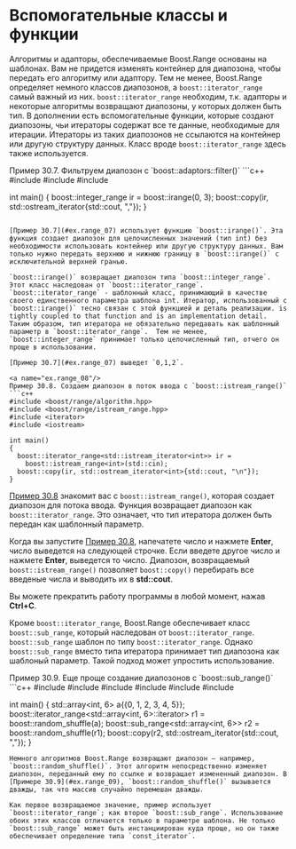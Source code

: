 # Вспомогательные классы и функции

Алгоритмы и адапторы, обеспечиваемые Boost.Range основаны на шаблонах. Вам не придется изменять контейнер для диапозона, чтобы передать его алгоритму или адаптору. Тем не менее, Boost.Range определяет немного классов диапозонов, а `boost::iterator_range` самый важный из них. `boost::iterator_range` необходим, т.к. адапторы и некоторые алгоритмы возвращают диапозоны, у которых должен быть тип. В дополнении есть вспомогательные функции, которые создают диапозоны, чьи итераторы содержат все те данные, необходимые для итерации. Итераторы из таких диапозонов не ссылаются на контейнер или другую структуру данных.  Класс вроде `boost::iterator_range` здесь также используется.

<a name="ex.range_07"/>
Пример 30.7. Фильтруем диапозон с `boost::adaptors::filter()`
```c++
#include <boost/range/algorithm.hpp>
#include <boost/range/irange.hpp>
#include <iostream>

int main()
{
  boost::integer_range<int> ir = boost::irange(0, 3);
  boost::copy(ir, std::ostream_iterator<int>{std::cout, ","});
}
```

[Пример 30.7](#ex.range_07) использует функцию `boost::irange()`. Эта функция создает диапозон для целочисленных значений (тип int) без необходимости использовать контейнер или другую структуру данных. Вам только нужно передать верхнюю и нижнюю границу в `boost::irange()` с исключительной верхней гранью.

`boost::irange()` возвращает диапозон типа `boost::integer_range`. Этот класс наследован от `boost::iterator_range`. `boost::iterator_range` - шаблонный класс, принимающий в качестве своего единственного параметра шаблона int. Итератор, использованный с `boost::irange()` тесно связан с этой функцией и деталь реализации. is tightly coupled to that function and is an implementation detail. Таким образом, тип итератора не обязательно передавать как шаблонный параметр в `boost::iterator_range`.  Тем не менее, `boost::integer_range` принимает только целочисленный тип, отчего он проще в использовании. 

[Пример 30.7](#ex.range_07) выведет `0,1,2`.

<a name="ex.range_08"/>
Пример 30.8. Создаем диапозон в поток ввода с `boost::istream_range()`
```c++
#include <boost/range/algorithm.hpp>
#include <boost/range/istream_range.hpp>
#include <iterator>
#include <iostream>

int main()
{
  boost::iterator_range<std::istream_iterator<int>> ir =
    boost::istream_range<int>(std::cin);
  boost::copy(ir, std::ostream_iterator<int>{std::cout, "\n"});
}
```

[Пример 30.8](#ex.range_08) знакомит вас с `boost::istream_range()`, которая создает диапозон для потока ввода. Функция возвращает диапозон как `boost::iterator_range`. Это означает, что тип итератора должен быть передан как шаблонный параметр.

Когда вы запустите [Пример 30.8](#ex.range_08), напечатете число и нажмете **Enter**, число выведется на следующей строчке. Если введете другое число и нажмете **Enter**, выведется то число. Диапозон, возвращаемый `boost::istream_range()` позволяет `boost::copy()` перебирать все введеные числа и выводить их в **std::cout**.

Вы можете прекратить работу программы в любой момент, нажав **Ctrl+C**.

Кроме `boost::iterator_range`, Boost.Range обеспечивает класс `boost::sub_range`, который наследован от `boost::iterator_range`. `boost::sub_range` шаблон по типу `boost::iterator_range`. Однако `boost::sub_range` вместо типа итератора принимает тип диапозона как шаблоный параметр. Такой подход может упростить использование.

<a name="ex.range_09"/>
Пример 30.9. Еще проще создание диапозонов с `boost::sub_range()`
```c++
#include <boost/range/algorithm.hpp>
#include <boost/range/iterator_range.hpp>
#include <boost/range/sub_range.hpp>
#include <array>
#include <iterator>
#include <iostream>

int main()
{
  std::array<int, 6> a{{0, 1, 2, 3, 4, 5}};
  boost::iterator_range<std::array<int, 6>::iterator> r1 =
    boost::random_shuffle(a);
  boost::sub_range<std::array<int, 6>> r2 =
    boost::random_shuffle(r1);
  boost::copy(r2, std::ostream_iterator<int>{std::cout, ","});
}
```
Немного алгоритмов Boost.Range возвращают диапозон – например, `boost::random_shuffle()`. Этот алгоритм непосредственно изменяет диапозон, переданный ему по ссылке и возвращает измененный диапозон. В [Примере 30.9](#ex.range_09), `boost::random_shuffle()` вызывается дважды, так что массив случайно перемешан дважды.

Как первое возвращаемое значение, пример использует `boost::iterator_range`; как второе `boost::sub_range`. Использование обоих этих классов отличается только в параметре шаблона. Не только `boost::sub_range` может быть инстанциирован куда проще, но он также обеспечивает определение типа `const_iterator`.
